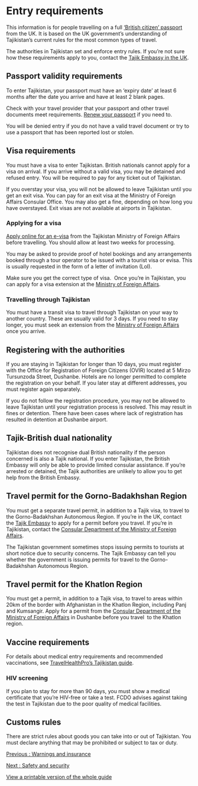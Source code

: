 # Entry requirements

This information is for people travelling on a full [‘British citizen’ passport](https://www.gov.uk/types-of-british-nationality) from the UK. It is based on the UK government’s understanding of Tajikistan’s current rules for the most common types of travel.

The authorities in Tajikistan set and enforce entry rules. If you’re not sure how these requirements apply to you, contact the [Tajik Embassy in the UK](https://mfa.tj/en/london/contacts).

## Passport validity requirements

To enter Tajikistan, your passport must have an ‘expiry date’ at least 6 months after the date you arrive and have at least 2 blank pages.

Check with your travel provider that your passport and other travel documents meet requirements. [Renew your passport](https://www.gov.uk/renew-adult-passport/renew) if you need to.

You will be denied entry if you do not have a valid travel document or try to use a passport that has been reported lost or stolen.

## Visa requirements

You must have a visa to enter Tajikistan. British nationals cannot apply for a visa on arrival. If you arrive without a valid visa, you may be detained and refused entry. You will be required to pay for any ticket out of Tajikistan.

If you overstay your visa, you will not be allowed to leave Tajikistan until you get an exit visa. You can pay for an exit visa at the Ministry of Foreign Affairs Consular Office. You may also get a fine, depending on how long you have overstayed. Exit visas are not available at airports in Tajikistan.

### Applying for a visa

[Apply online for an e-visa](https://www.evisa.tj/index.evisa.html) from the Tajikistan Ministry of Foreign Affairs before travelling. You should allow at least two weeks for processing.

You may be asked to provide proof of hotel bookings and any arrangements booked through a tour operator to be issued with a tourist visa or evisa. This is usually requested in the form of a letter of invitation (LoI).

Make sure you get the correct type of visa.  Once you’re in Tajikistan, you can apply for a visa extension at the [Ministry of Foreign Affairs](https://www.consular.tj/default_en.aspx).

### Travelling through Tajikistan

You must have a transit visa to travel through Tajikistan on your way to another country. These are usually valid for 3 days. If you need to stay longer, you must seek an extension from the [Ministry of Foreign Affairs](https://www.consular.tj/default_en.aspx) once you arrive.

## Registering with the authorities

If you are staying in Tajikistan for longer than 10 days, you must register with the Office for Registration of Foreign Citizens (OVIR) located at 5 Mirzo Tursunzoda Street, Dushanbe. Hotels are no longer permitted to complete the registration on your behalf. If you later stay at different addresses, you must register again separately.

If you do not follow the registration procedure, you may not be allowed to leave Tajikistan until your registration process is resolved. This may result in fines or detention. There have been cases where lack of registration has resulted in detention at Dushanbe airport.

## Tajik-British dual nationality

Tajikistan does not recognise dual British nationality if the person concerned is also a Tajik national. If you enter Tajikistan, the British Embassy will only be able to provide limited consular assistance. If you’re arrested or detained, the Tajik authorities are unlikely to allow you to get help from the British Embassy.

## Travel permit for the Gorno-Badakhshan Region

You must get a separate travel permit, in addition to a Tajik visa, to travel to the Gorno-Badakhshan Autonomous Region. If you’re in the UK, contact the [Tajik Embassy](https://mfa.tj/en/london) to apply for a permit before you travel. If you’re in Tajikistan, contact the [Consular Department of the Ministry of Foreign Affairs](https://www.consular.tj/default_en.aspx).

The Tajikistan government sometimes stops issuing permits to tourists at short notice due to security concerns. The Tajik Embassy can tell you whether the government is issuing permits for travel to the Gorno-Badakhshan Autonomous Region.

## Travel permit for the Khatlon Region

You must get a permit, in addition to a Tajik visa, to travel to areas within 20km of the border with Afghanistan in the Khatlon Region, including Panj and Kumsangir. Apply for a permit from the [Consular Department of the Ministry of Foreign Affairs](https://www.consular.tj/default_en.aspx) in Dushanbe before you travel  to the Khatlon region.

## Vaccine requirements

For details about medical entry requirements and recommended vaccinations, see [TravelHealthPro’s Tajikistan guide](https://travelhealthpro.org.uk/country/219/tajikistan#Vaccine_Recommendations).

### HIV screening

If you plan to stay for more than 90 days, you must show a medical certificate that you’re HIV-free or take a test. FCDO advises against taking the test in Tajikistan due to the poor quality of medical facilities.

## Customs rules

There are strict rules about goods you can take into or out of Tajikistan. You must declare anything that may be prohibited or subject to tax or duty.

[Previous
:
Warnings and insurance](/foreign-travel-advice/tajikistan)

[Next
:
Safety and security](/foreign-travel-advice/tajikistan/safety-and-security)

[View a printable version of the whole guide](/foreign-travel-advice/tajikistan/print)